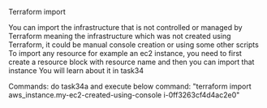 Terraform import

You can import the infrastructure that is not controlled or managed by Terraform meaning the infrastructure which was not created using Terraform, it could be manual console creation or using some other scripts
To import any resource for example an ec2 instance, you need to first create a resource block with resource name and then you can import that instance
You will learn about it in task34

Commands:
do task34a and execute below command:
"terraform import aws_instance.my-ec2-created-using-console i-0ff3263cf4d4ac2e0"
